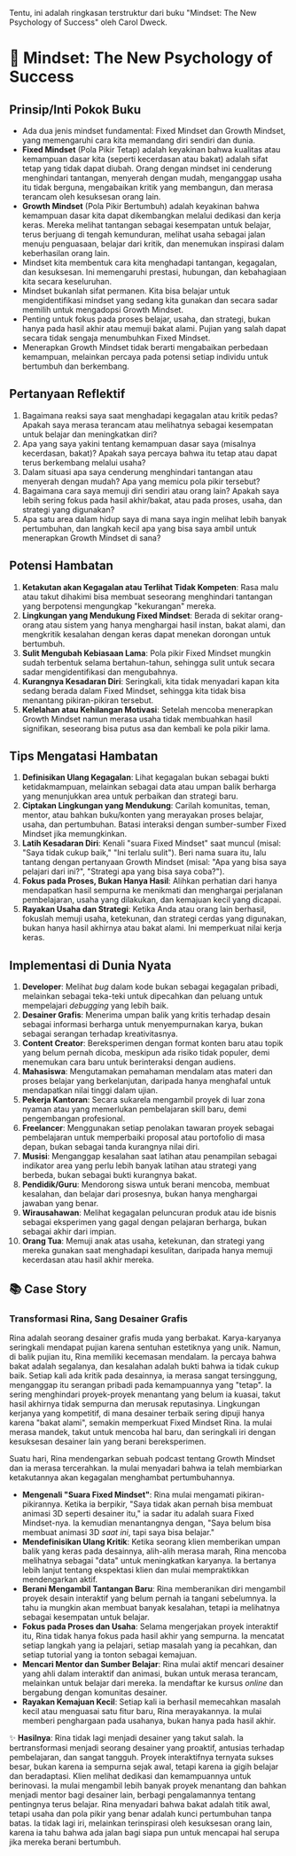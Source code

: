 Tentu, ini adalah ringkasan terstruktur dari buku "Mindset: The New Psychology of Success" oleh Carol Dweck.

# 📖 Mindset: The New Psychology of Success

## Prinsip/Inti Pokok Buku
- Ada dua jenis mindset fundamental: Fixed Mindset dan Growth Mindset, yang memengaruhi cara kita memandang diri sendiri dan dunia.
- **Fixed Mindset** (Pola Pikir Tetap) adalah keyakinan bahwa kualitas atau kemampuan dasar kita (seperti kecerdasan atau bakat) adalah sifat tetap yang tidak dapat diubah. Orang dengan mindset ini cenderung menghindari tantangan, menyerah dengan mudah, menganggap usaha itu tidak berguna, mengabaikan kritik yang membangun, dan merasa terancam oleh kesuksesan orang lain.
- **Growth Mindset** (Pola Pikir Bertumbuh) adalah keyakinan bahwa kemampuan dasar kita dapat dikembangkan melalui dedikasi dan kerja keras. Mereka melihat tantangan sebagai kesempatan untuk belajar, terus berjuang di tengah kemunduran, melihat usaha sebagai jalan menuju penguasaan, belajar dari kritik, dan menemukan inspirasi dalam keberhasilan orang lain.
- Mindset kita membentuk cara kita menghadapi tantangan, kegagalan, dan kesuksesan. Ini memengaruhi prestasi, hubungan, dan kebahagiaan kita secara keseluruhan.
- Mindset bukanlah sifat permanen. Kita bisa belajar untuk mengidentifikasi mindset yang sedang kita gunakan dan secara sadar memilih untuk mengadopsi Growth Mindset.
- Penting untuk fokus pada proses belajar, usaha, dan strategi, bukan hanya pada hasil akhir atau memuji bakat alami. Pujian yang salah dapat secara tidak sengaja menumbuhkan Fixed Mindset.
- Menerapkan Growth Mindset tidak berarti mengabaikan perbedaan kemampuan, melainkan percaya pada potensi setiap individu untuk bertumbuh dan berkembang.

## Pertanyaan Reflektif
1.  Bagaimana reaksi saya saat menghadapi kegagalan atau kritik pedas? Apakah saya merasa terancam atau melihatnya sebagai kesempatan untuk belajar dan meningkatkan diri?
2.  Apa yang saya yakini tentang kemampuan dasar saya (misalnya kecerdasan, bakat)? Apakah saya percaya bahwa itu tetap atau dapat terus berkembang melalui usaha?
3.  Dalam situasi apa saya cenderung menghindari tantangan atau menyerah dengan mudah? Apa yang memicu pola pikir tersebut?
4.  Bagaimana cara saya memuji diri sendiri atau orang lain? Apakah saya lebih sering fokus pada hasil akhir/bakat, atau pada proses, usaha, dan strategi yang digunakan?
5.  Apa satu area dalam hidup saya di mana saya ingin melihat lebih banyak pertumbuhan, dan langkah kecil apa yang bisa saya ambil untuk menerapkan Growth Mindset di sana?

## Potensi Hambatan
1.  **Ketakutan akan Kegagalan atau Terlihat Tidak Kompeten**: Rasa malu atau takut dihakimi bisa membuat seseorang menghindari tantangan yang berpotensi mengungkap "kekurangan" mereka.
2.  **Lingkungan yang Mendukung Fixed Mindset**: Berada di sekitar orang-orang atau sistem yang hanya menghargai hasil instan, bakat alami, dan mengkritik kesalahan dengan keras dapat menekan dorongan untuk bertumbuh.
3.  **Sulit Mengubah Kebiasaan Lama**: Pola pikir Fixed Mindset mungkin sudah terbentuk selama bertahun-tahun, sehingga sulit untuk secara sadar mengidentifikasi dan mengubahnya.
4.  **Kurangnya Kesadaran Diri**: Seringkali, kita tidak menyadari kapan kita sedang berada dalam Fixed Mindset, sehingga kita tidak bisa menantang pikiran-pikiran tersebut.
5.  **Kelelahan atau Kehilangan Motivasi**: Setelah mencoba menerapkan Growth Mindset namun merasa usaha tidak membuahkan hasil signifikan, seseorang bisa putus asa dan kembali ke pola pikir lama.

## Tips Mengatasi Hambatan
1.  **Definisikan Ulang Kegagalan**: Lihat kegagalan bukan sebagai bukti ketidakmampuan, melainkan sebagai data atau umpan balik berharga yang menunjukkan area untuk perbaikan dan strategi baru.
2.  **Ciptakan Lingkungan yang Mendukung**: Carilah komunitas, teman, mentor, atau bahkan buku/konten yang merayakan proses belajar, usaha, dan pertumbuhan. Batasi interaksi dengan sumber-sumber Fixed Mindset jika memungkinkan.
3.  **Latih Kesadaran Diri**: Kenali "suara Fixed Mindset" saat muncul (misal: "Saya tidak cukup baik," "Ini terlalu sulit"). Beri nama suara itu, lalu tantang dengan pertanyaan Growth Mindset (misal: "Apa yang bisa saya pelajari dari ini?", "Strategi apa yang bisa saya coba?").
4.  **Fokus pada Proses, Bukan Hanya Hasil**: Alihkan perhatian dari hanya mendapatkan hasil sempurna ke menikmati dan menghargai perjalanan pembelajaran, usaha yang dilakukan, dan kemajuan kecil yang dicapai.
5.  **Rayakan Usaha dan Strategi**: Ketika Anda atau orang lain berhasil, fokuslah memuji usaha, ketekunan, dan strategi cerdas yang digunakan, bukan hanya hasil akhirnya atau bakat alami. Ini memperkuat nilai kerja keras.

## Implementasi di Dunia Nyata
1.  **Developer**: Melihat *bug* dalam kode bukan sebagai kegagalan pribadi, melainkan sebagai teka-teki untuk dipecahkan dan peluang untuk mempelajari *debugging* yang lebih baik.
2.  **Desainer Grafis**: Menerima umpan balik yang kritis terhadap desain sebagai informasi berharga untuk menyempurnakan karya, bukan sebagai serangan terhadap kreativitasnya.
3.  **Content Creator**: Bereksperimen dengan format konten baru atau topik yang belum pernah dicoba, meskipun ada risiko tidak populer, demi menemukan cara baru untuk berinteraksi dengan audiens.
4.  **Mahasiswa**: Mengutamakan pemahaman mendalam atas materi dan proses belajar yang berkelanjutan, daripada hanya menghafal untuk mendapatkan nilai tinggi dalam ujian.
5.  **Pekerja Kantoran**: Secara sukarela mengambil proyek di luar zona nyaman atau yang memerlukan pembelajaran skill baru, demi pengembangan profesional.
6.  **Freelancer**: Menggunakan setiap penolakan tawaran proyek sebagai pembelajaran untuk memperbaiki proposal atau portofolio di masa depan, bukan sebagai tanda kurangnya nilai diri.
7.  **Musisi**: Menganggap kesalahan saat latihan atau penampilan sebagai indikator area yang perlu lebih banyak latihan atau strategi yang berbeda, bukan sebagai bukti kurangnya bakat.
8.  **Pendidik/Guru**: Mendorong siswa untuk berani mencoba, membuat kesalahan, dan belajar dari prosesnya, bukan hanya menghargai jawaban yang benar.
9.  **Wirausahawan**: Melihat kegagalan peluncuran produk atau ide bisnis sebagai eksperimen yang gagal dengan pelajaran berharga, bukan sebagai akhir dari impian.
10. **Orang Tua**: Memuji anak atas usaha, ketekunan, dan strategi yang mereka gunakan saat menghadapi kesulitan, daripada hanya memuji kecerdasan atau hasil akhir mereka.

## 📚 Case Story

### Transformasi Rina, Sang Desainer Grafis

Rina adalah seorang desainer grafis muda yang berbakat. Karya-karyanya seringkali mendapat pujian karena sentuhan estetiknya yang unik. Namun, di balik pujian itu, Rina memiliki kecemasan mendalam. Ia percaya bahwa bakat adalah segalanya, dan kesalahan adalah bukti bahwa ia tidak cukup baik. Setiap kali ada kritik pada desainnya, ia merasa sangat tersinggung, menganggap itu serangan pribadi pada kemampuannya yang "tetap". Ia sering menghindari proyek-proyek menantang yang belum ia kuasai, takut hasil akhirnya tidak sempurna dan merusak reputasinya. Lingkungan kerjanya yang kompetitif, di mana desainer terbaik sering dipuji hanya karena "bakat alami", semakin memperkuat Fixed Mindset Rina. Ia mulai merasa mandek, takut untuk mencoba hal baru, dan seringkali iri dengan kesuksesan desainer lain yang berani bereksperimen.

Suatu hari, Rina mendengarkan sebuah podcast tentang Growth Mindset dan ia merasa tercerahkan. Ia mulai menyadari bahwa ia telah membiarkan ketakutannya akan kegagalan menghambat pertumbuhannya.

- **Mengenali "Suara Fixed Mindset"**: Rina mulai mengamati pikiran-pikirannya. Ketika ia berpikir, "Saya tidak akan pernah bisa membuat animasi 3D seperti desainer itu," ia sadar itu adalah suara Fixed Mindset-nya. Ia kemudian menantangnya dengan, "Saya belum bisa membuat animasi 3D *saat ini*, tapi saya bisa belajar."
- **Mendefinisikan Ulang Kritik**: Ketika seorang klien memberikan umpan balik yang keras pada desainnya, alih-alih merasa marah, Rina mencoba melihatnya sebagai "data" untuk meningkatkan karyanya. Ia bertanya lebih lanjut tentang ekspektasi klien dan mulai mempraktikkan mendengarkan aktif.
- **Berani Mengambil Tantangan Baru**: Rina memberanikan diri mengambil proyek desain interaktif yang belum pernah ia tangani sebelumnya. Ia tahu ia mungkin akan membuat banyak kesalahan, tetapi ia melihatnya sebagai kesempatan untuk belajar.
- **Fokus pada Proses dan Usaha**: Selama mengerjakan proyek interaktif itu, Rina tidak hanya fokus pada hasil akhir yang sempurna. Ia mencatat setiap langkah yang ia pelajari, setiap masalah yang ia pecahkan, dan setiap tutorial yang ia tonton sebagai kemajuan.
- **Mencari Mentor dan Sumber Belajar**: Rina mulai aktif mencari desainer yang ahli dalam interaktif dan animasi, bukan untuk merasa terancam, melainkan untuk belajar dari mereka. Ia mendaftar ke kursus *online* dan bergabung dengan komunitas desainer.
- **Rayakan Kemajuan Kecil**: Setiap kali ia berhasil memecahkan masalah kecil atau menguasai satu fitur baru, Rina merayakannya. Ia mulai memberi penghargaan pada usahanya, bukan hanya pada hasil akhir.

✨ **Hasilnya**: Rina tidak lagi menjadi desainer yang takut salah. Ia bertransformasi menjadi seorang desainer yang proaktif, antusias terhadap pembelajaran, dan sangat tangguh. Proyek interaktifnya ternyata sukses besar, bukan karena ia sempurna sejak awal, tetapi karena ia gigih belajar dan beradaptasi. Klien melihat dedikasi dan kemampuannya untuk berinovasi. Ia mulai mengambil lebih banyak proyek menantang dan bahkan menjadi mentor bagi desainer lain, berbagi pengalamannya tentang pentingnya terus belajar. Rina menyadari bahwa bakat adalah titik awal, tetapi usaha dan pola pikir yang benar adalah kunci pertumbuhan tanpa batas. Ia tidak lagi iri, melainkan terinspirasi oleh kesuksesan orang lain, karena ia tahu bahwa ada jalan bagi siapa pun untuk mencapai hal serupa jika mereka berani bertumbuh.